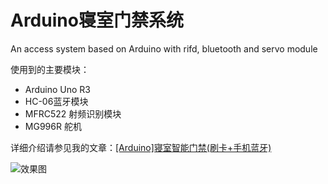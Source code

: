 # Arduino寝室门禁系统
An access system based on Arduino with rifd, bluetooth and servo module

使用到的主要模块：

- Arduino Uno R3
- HC-06蓝牙模块
- MFRC522 射频识别模块 
- MG996R 舵机


详细介绍请参见我的文章：[[Arduino]寝室智能门禁(刷卡+手机蓝牙)](http://www.jianshu.com/p/bbed79b82227)

![效果图](http://upload-images.jianshu.io/upload_images/717608-34a4f3924c84fd10.png?imageMogr2/auto-orient/strip%7CimageView2/2/w/1240)